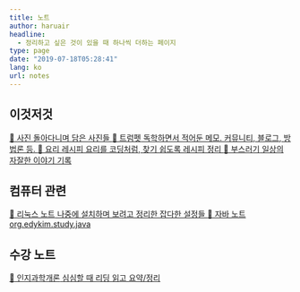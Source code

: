 ```yaml
---
title: 노트
author: haruair
headline:
  - 정리하고 싶은 것이 있을 때 하나씩 더하는 페이지
type: page
date: "2019-07-18T05:28:41"
lang: ko
url: notes
---
```


## 이것저것

<div class="grid col-2">
<a href="/ko/photo/" class="item-card">
<span>📸 사진</span>
돌아다니며 담은 사진들
</a>
<a href="/ko/trumpet/" class="item-card">
<span>🎺 트럼펫</span>
독학하면서 적어둔 메모. 커뮤니티, 블로그, 방법론 등.
</a>
<a href="/ko/recipes/" class="item-card">
<span>🍳 요리 레시피</span>
요리를 코딩처럼, 찾기 쉽도록 레시피 정리
</a>
<a href="/ko/memo/2022/" class="item-card">
<span>🍞 부스러기</span>
일상의 자잘한 이야기 기록
</a>
</div>

## 컴퓨터 관련

<div class="grid col-2">
<a href="/ko/linux/" class="item-card">
<span>💾 리눅스 노트</span>
나중에 설치하며 보려고 정리한 잡다한 설정들
</a>
<a href="/ko/java/" class="item-card">
<span>💾 자바 노트</span>
org.edykim.study.java
</a>
</div>

## 수강 노트

<div class="grid col-2">
<a href="/ko/intro-cog-sci/" class="item-card">
<span>📝 인지과학개론</span>
심심할 때 리딩 읽고 요약/정리
</a>
</div>
